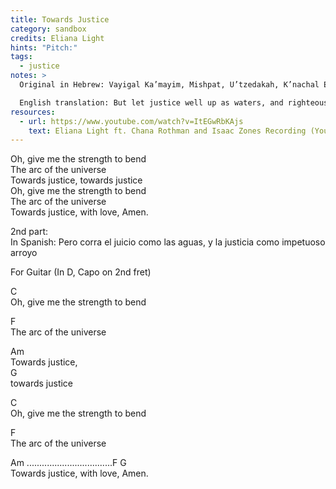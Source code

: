 ```yaml
---
title: Towards Justice
category: sandbox
credits: Eliana Light
hints: "Pitch:"
tags:
  - justice
notes: >
  Original in Hebrew: Vayigal Ka’mayim, Mishpat, U’tzedakah, K’nachal Eitan   

  English translation: But let justice well up as waters, and righteousness as a mighty stream. (Amos 5:24)
resources:
  - url: https://www.youtube.com/watch?v=ItEGwRbKAjs
    text: Eliana Light ft. Chana Rothman and Isaac Zones Recording (YouTube)
---
```

Oh, give me the strength to bend\
The arc of the universe\
Towards justice, towards justice\
Oh, give me the strength to bend\
The arc of the universe\
Towards justice, with love, Amen.   

2nd part:\
In Spanish: Pero corra el juicio como las aguas, y la justicia como impetuoso arroyo  



For Guitar (In D, Capo on 2nd fret)

C\
Oh, give me the strength to bend  

F\
The arc of the universe   

Am\
Towards justice,\
  G\
  towards justice   

C\
Oh, give me the strength to bend   

F\
The arc of the universe   

Am ..................................F          G\
Towards justice, with love, Amen.
